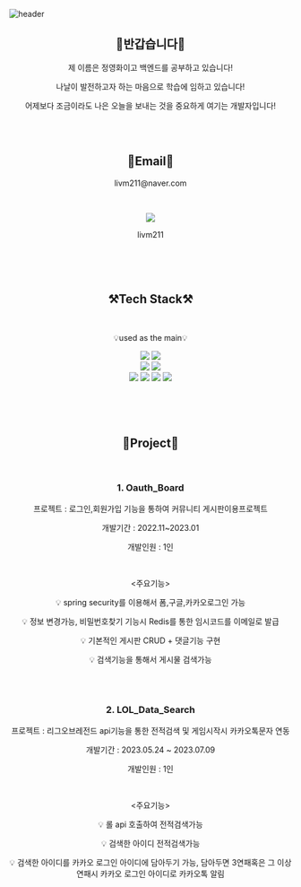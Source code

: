 ![header](https://capsule-render.vercel.app/api?type=Waving&color=06E4D1&height=300&section=header&text=JyHwa's0702%20GitHub&fontSize=60)



<h2 align="center">👐반갑습니다👐</h2>
<p align="center">제 이름은 정영화이고 백엔드를 공부하고 있습니다!</p>
<p align="center">나날이 발전하고자 하는 마음으로 학습에 임하고 있습니다!</p>
<p align="center">어제보다 조금이라도 나은 오늘을 보내는 것을 중요하게 여기는 개발자입니다!</p><br><br>


<h2 align="center">📧Email📧</h2>
<p align="center">livm211@naver.com</p><br>
<p align="center">
	<img src="https://img.shields.io/badge/KakaoTalk-FFCD00?style=flat-square&logo=KakaoTalk&logoColor=black">
	</p>
<p align="center">
	livm211
	</p>
<br><br><br>



<h2 align="center">⚒️Tech Stack⚒️</h2><br>
<p align="center">💡used as the main💡</p>
<p align="center"><img src="https://img.shields.io/badge/IntelliJIDEA-000000.svg?style=for-the-badge&logo=intellij-idea&logoColor=white">
	<img src="https://img.shields.io/badge/java-%23ED8B00.svg?style=for-the-badge&logo=openjdk&logoColor=white">
	<br>
	<img src="https://img.shields.io/badge/spring-%236DB33F.svg?style=for-the-badge&logo=spring&logoColor=white">
	<img src="https://img.shields.io/badge/SpringBoot-3DDC84?style=for-the-badge&logo=SpringBoot&logoColor=white">
	<br>
	<img src="https://img.shields.io/badge/Thymeleaf-%23005C0F.svg?style=for-the-badge&logo=Thymeleaf&logoColor=white">
	<img src="https://img.shields.io/badge/JPA-23005C0F?style=for-the-badge&logo=JPA&logoColor=white">
  <img src="https://img.shields.io/badge/redis-%23DD0031.svg?style=for-the-badge&logo=redis&logoColor=white">
	<img src="https://img.shields.io/badge/H2database-00ced1?style=for-the-badge&logo=H2database&logoColor=white">
</p><br><br><br>

<h2 align="center" fontsize=100pt>📂Project📂</h2><br>
<h3 align="center">1. Oauth_Board</h3>
<p align="center">프로젝트 : 로그인,회원가입 기능을 통하여 커뮤니티 게시판이용프로젝트</p>
<p align="center">개발기간 : 2022.11~2023.01</p>
<p align="center">개발인원 : 1인</p><br>
<p align="center"><주요기능></p>
<p align="center">💡 spring security를 이용해서 폼,구글,카카오로그인 가능</p>
<p align="center">💡 정보 변경가능, 비밀번호찾기 기능시 Redis를 통한 임시코드를 이메일로 발급</p>
<p align="center">💡 기본적인 게시판 CRUD + 댓글기능 구현</p>
<p align="center">💡 검색기능을 통해서 게시물 검색가능</p><br><br>

<h3 align="center">2.  LOL_Data_Search</h3>
<p align="center">프로젝트 : 리그오브레전드 api기능을 통한 전적검색 및 게임시작시 카카오톡문자 연동</p>
<p align="center">개발기간 : 2023.05.24 ~ 2023.07.09</p>
<p align="center">개발인원 : 1인</p><br>
<p align="center"><주요기능></p>
<p align="center">💡 롤 api 호출하여 전적검색가능</p>
<p align="center">💡 검색한 아이디 전적검색가능</p>
<p align="center">💡 검색한 아이디를 카카오 로그인 아이디에 담아두기 가능, 담아두면 3연패혹은 그 이상연패시 카카오 로그인 아이디로 카카오톡 알림</p>





